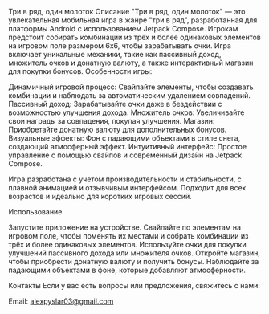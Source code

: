Три в ряд, один молоток
Описание
"Три в ряд, один молоток" — это увлекательная мобильная игра в жанре "три в ряд", разработанная для платформы Android с использованием Jetpack Compose. Игрокам предстоит собирать комбинации из трёх и более одинаковых элементов на игровом поле размером 6x6, чтобы зарабатывать очки. Игра включает уникальные механики, такие как пассивный доход, множитель очков и донатную валюту, а также интерактивный магазин для покупки бонусов.
Особенности игры:

Динамичный игровой процесс: Свайпайте элементы, чтобы создавать комбинации и наблюдать за автоматическим удалением совпадений.
Пассивный доход: Зарабатывайте очки даже в бездействии с возможностью улучшения дохода.
Множитель очков: Увеличивайте свои награды за совпадения, покупая улучшения.
Магазин: Приобретайте донатную валюту для дополнительных бонусов.
Визуальные эффекты: Фон с падающими объектами в стиле снега, создающий атмосферный эффект.
Интуитивный интерфейс: Простое управление с помощью свайпов и современный дизайн на Jetpack Compose.

Игра разработана с учетом производительности и стабильности, с плавной анимацией и отзывчивым интерфейсом. Подходит для всех возрастов и идеально для коротких игровых сессий.

Использование

Запустите приложение на устройстве.
Свайпайте по элементам на игровом поле, чтобы поменять их местами и собрать комбинации из трёх и более одинаковых элементов.
Используйте очки для покупки улучшений пассивного дохода или множителя очков.
Откройте магазин, чтобы приобрести донатную валюту и получить бонусы.
Наблюдайте за падающими объектами в фоне, которые добавляют атмосферности.

Контакты
Если у вас есть вопросы или предложения, свяжитесь с нами:

Email: alexpyslar03@gmail.com
